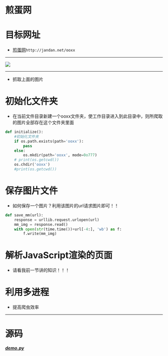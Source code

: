 # 煎蛋网

# 目标网址
* [煎蛋网](http://jandan.net/ooxx)`http://jandan.net/ooxx`
***
![](https://github.com/Harrdy2018/Python3-Crawl/blob/master/jian%20dan%20wang/%E7%85%8E%E8%9B%8B%E7%BD%91.png)
***
* 抓取上面的图片

# 初始化文件夹
* 在当前文件目录新建一个ooxx文件夹，使工作目录进入到此目录中，则所爬取的图片全部存在这个文件夹里面
```python
def initialize():
    #初始化文件夹
    if os.path.exists(path='ooxx'):
        pass
    else:
        os.mkdir(path='ooxx', mode=0o777)
    # print(os.getcwd())
    os.chdir('ooxx')
    #print(os.getcwd())
```

# 保存图片文件
* 如何保存一个图片？利用该图片的url请求图片即可！！
```python
def save_mm(url):
    response = urllib.request.urlopen(url)
    mm_img = response.read()
    with open(str(time.time())+url[-4:], 'wb') as f:
        f.write(mm_img)
```

# 解析JavaScript渲染的页面
* 请看我前一节讲的知识！！！

# 利用多进程
* 提高爬虫效率

***
# 源码
***[demo.py]()***
